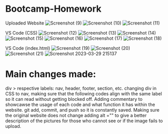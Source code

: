 # Bootcamp-Homework
Uploaded Website
![Screenshot (9)](https://user-images.githubusercontent.com/125934804/230179031-f329333e-02f7-4015-87d8-221b2a343f96.png)
![Screenshot (10)](https://user-images.githubusercontent.com/125934804/230179056-e3c8ef31-b8f3-4d58-b485-d45a70ba95bd.png)
![Screenshot (11)](https://user-images.githubusercontent.com/125934804/230179078-1da16260-f5b8-4c37-862a-040f75d7ec41.png)

VS Code (CSS) 
![Screenshot (12)](https://user-images.githubusercontent.com/125934804/230179754-1bcfe4db-0c31-4f3f-9860-b8be089c3b45.png)
![Screenshot (13)](https://user-images.githubusercontent.com/125934804/230179772-0386ff75-6370-484d-903c-f29381c5fe2f.png)
![Screenshot (14)](https://user-images.githubusercontent.com/125934804/230179779-7d6b963f-7374-44a2-87d4-cb5fea3d7c61.png)
![Screenshot (15)](https://user-images.githubusercontent.com/125934804/230179801-bbe55ab2-10ea-4563-971f-0a4ebceaeeef.png)
![Screenshot (16)](https://user-images.githubusercontent.com/125934804/230179815-302cdfc4-5b69-41f9-8471-0bc70ba4928e.png)
![Screenshot (17)](https://user-images.githubusercontent.com/125934804/230179822-a08e0e48-644b-4b2c-9c6d-bd3b08af3e4b.png)
![Screenshot (18)](https://user-images.githubusercontent.com/125934804/230179831-baa2b19a-57d7-42cc-8b26-c96457d37379.png)
 
VS Code (index.html)
![Screenshot (19)](https://user-images.githubusercontent.com/125934804/230179930-4a584c66-efa5-4860-8aa3-4dbceb309d33.png)
![Screenshot (20)](https://user-images.githubusercontent.com/125934804/230179934-fea5c709-e2c0-4c36-a367-2c3d7b418bb6.png)
![Screenshot (21)](https://user-images.githubusercontent.com/125934804/230179944-8f9fe1fa-38ac-41af-a432-27acc2f5de7f.png)
![Screenshot 2023-03-29 215137](https://user-images.githubusercontent.com/125934804/230179954-6e8b33ef-313f-4896-b133-b1ec092ddaae.png)


# Main changes made: 
div > respective labels: nav, header, footer, section, etc. 
changing div in CSS to nav, making sure that the following codes align with the same label so it can read without getting blocked off. 
Adding commentary to showcawse the usage of each code and what function it has within the website.
git add, commit, and push so it is constantly saved.
Making sure the original website does not change
adding alt ="" to give a better description of the pictures for those who cannot see or if the image fails to upload.
